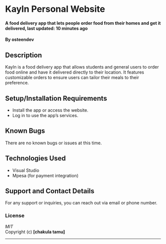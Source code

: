 

# Kayln Personal Website  
#### A food delivery app that lets people order food from their homes and get it delivered, last updated: 10 minutes ago  
#### By **osteendev**

## Description  
Kayln is a food delivery app that allows students and general users to order food online and have it delivered directly to their location. It features customizable orders to ensure users can tailor their meals to their preference.

## Setup/Installation Requirements  
* Install the app or access the website.  
* Log in to use the app’s services.

## Known Bugs  
There are no known bugs or issues at this time.

## Technologies Used  
* Visual Studio  
* Mpesa (for payment integration)

## Support and Contact Details  
For any support or inquiries, you can reach out via email or phone number.

### License  
*MIT*  
Copyright (c) **[chakula tamu]**

---
